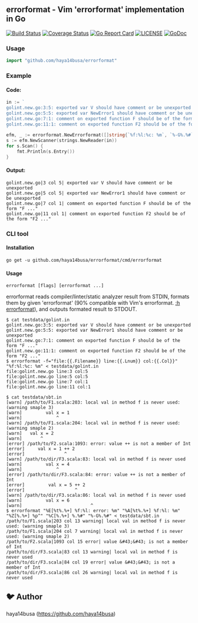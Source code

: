 ## errorformat - Vim 'errorformat' implementation in Go

[![Build Status](https://travis-ci.org/haya14busa/errorformat.svg?branch=master)](https://travis-ci.org/haya14busa/errorformat)
[![Coverage Status](https://coveralls.io/repos/github/haya14busa/errorformat/badge.svg?branch=master)](https://coveralls.io/github/haya14busa/errorformat?branch=master)
[![Go Report Card](https://goreportcard.com/badge/github.com/haya14busa/errorformat)](https://goreportcard.com/report/github.com/haya14busa/errorformat)
[![LICENSE](https://img.shields.io/badge/license-MIT-blue.svg)](LICENSE)
[![GoDoc](https://godoc.org/github.com/haya14busa/errorformat?status.svg)](https://godoc.org/github.com/haya14busa/errorformat)

### Usage

```go
import "github.com/haya14busa/errorformat"
```

### Example 

#### Code:

```go
in := `
golint.new.go:3:5: exported var V should have comment or be unexported
golint.new.go:5:5: exported var NewError1 should have comment or be unexported
golint.new.go:7:1: comment on exported function F should be of the form "F ..."
golint.new.go:11:1: comment on exported function F2 should be of the form "F2 ..."
`
efm, _ := errorformat.NewErrorformat([]string{`%f:%l:%c: %m`, `%-G%.%#`})
s := efm.NewScanner(strings.NewReader(in))
for s.Scan() {
    fmt.Println(s.Entry())
}
```

#### Output:

```
golint.new.go|3 col 5| exported var V should have comment or be unexported
golint.new.go|5 col 5| exported var NewError1 should have comment or be unexported
golint.new.go|7 col 1| comment on exported function F should be of the form "F ..."
golint.new.go|11 col 1| comment on exported function F2 should be of the form "F2 ..."
```

### CLI tool

#### Installation

```
go get -u github.com/haya14busa/errorformat/cmd/errorformat
```

#### Usage

```
errorformat [flags] [errorformat ...]
```

errorformat reads compiler/linter/static analyzer result from STDIN, formats
them by given 'errorformat' (90% compatible with Vim's errorformat.
[:h errorformat](http://vimdoc.sourceforge.net/htmldoc/quickfix.html#errorformat)), and outputs formated result to STDOUT.

```
$ cat testdata/golint.in
golint.new.go:3:5: exported var V should have comment or be unexported
golint.new.go:5:5: exported var NewError1 should have comment or be unexported
golint.new.go:7:1: comment on exported function F should be of the form "F ..."
golint.new.go:11:1: comment on exported function F2 should be of the form "F2 ..."
$ errorformat -f="file:{{.Filename}} line:{{.Lnum}} col:{{.Col}}" "%f:%l:%c: %m" < testdata/golint.in
file:golint.new.go line:3 col:5
file:golint.new.go line:5 col:5
file:golint.new.go line:7 col:1
file:golint.new.go line:11 col:1
```

```
$ cat testdata/sbt.in
[warn] /path/to/F1.scala:203: local val in method f is never used: (warning smaple 3)
[warn]         val x = 1
[warn]             ^
[warn] /path/to/F1.scala:204: local val in method f is never used: (warning smaple 2)
[warn]   val x = 2
[warn]       ^
[error] /path/to/F2.scala:1093: error: value ++ is not a member of Int
[error]     val x = 1 ++ 2
[error]               ^
[warn] /path/to/dir/F3.scala:83: local val in method f is never used
[warn]         val x = 4
[warn]             ^
[error] /path/to/dir/F3.scala:84: error: value ++ is not a member of Int
[error]         val x = 5 ++ 2
[error]                   ^
[warn] /path/to/dir/F3.scala:86: local val in method f is never used
[warn]         val x = 6
[warn]                          ^
$ errorformat "%E[%t%.%+] %f:%l: error: %m" "%A[%t%.%+] %f:%l: %m" "%Z[%.%+] %p^" "%C[%.%+] %.%#" "%-G%.%#" < testdata/sbt.in
/path/to/F1.scala|203 col 13 warning| local val in method f is never used: (warning smaple 3)
/path/to/F1.scala|204 col 7 warning| local val in method f is never used: (warning smaple 2)
/path/to/F2.scala|1093 col 15 error| value &#43;&#43; is not a member of Int
/path/to/dir/F3.scala|83 col 13 warning| local val in method f is never used
/path/to/dir/F3.scala|84 col 19 error| value &#43;&#43; is not a member of Int
/path/to/dir/F3.scala|86 col 26 warning| local val in method f is never used
```

## :bird: Author
haya14busa (https://github.com/haya14busa)
